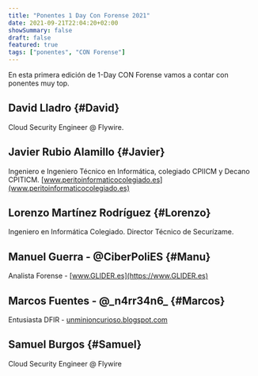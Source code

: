 ```yaml
---
title: "Ponentes 1 Day Con Forense 2021"
date: 2021-09-21T22:04:20+02:00
showSummary: false
draft: false
featured: true
tags: ["ponentes", "CON Forense"]
---
```


En esta primera edición de 1-Day CON Forense vamos a contar con ponentes muy top.

## David Lladro {#David}
Cloud Security Engineer @ Flywire.

## Javier Rubio Alamillo {#Javier}
Ingeniero e Ingeniero Técnico en Informática, colegiado CPIICM y Decano CPITICM.
[www.peritoinformaticocolegiado.es](www.peritoinformaticocolegiado.es)

## Lorenzo Martínez Rodríguez {#Lorenzo}
Ingeniero en Informática Colegiado. Director Técnico de Securízame.

## Manuel Guerra - @CiberPoliES {#Manu}
Analista Forense - [www.GLIDER.es](https://www.GLIDER.es)

## Marcos Fuentes - @\_n4rr34n6\_ {#Marcos}
Entusiasta DFIR - [unminioncurioso.blogspot.com](https://unminioncurioso.blogspot.com)

## Samuel Burgos {#Samuel}
Cloud Security Engineer @ Flywire
